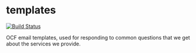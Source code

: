 # templates

[![Build Status](https://jenkins.ocf.berkeley.edu/buildStatus/icon?job=ocf/templates/master)](https://jenkins.ocf.berkeley.edu/job/ocf/job/templatesjob/master/)

OCF email templates, used for responding to common questions that we get about
the services we provide.
